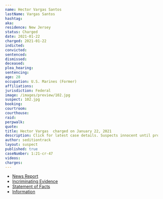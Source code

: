 ```yaml
---
name: Hector Vargas Santos
lastName: Vargas Santos
hashtag:
aka:
residence: New Jersey
status: Charged
date: 2021-01-22
charged: 2021-01-22
indicted:
convicted: 
sentenced: 
dismissed: 
deceased:
plea_hearing:
sentencing:
age: 28
occupation: U.S. Marines (Former)
affiliations:
jurisdiction: Federal
image: /images/preview/102.jpg
suspect: 102.jpg
booking:
courtroom:
courthouse:
raid:
perpwalk:
quote:
title: Hector Vargas  charged on January 22, 2021
description: Click for latest case details. Suspects innocent until proven guilty.
author: seditiontrack
layout: suspect
published: true
caseNumber: 1:21-cr-47
videos:
charges:
---
```

- [News Report](https://www.msn.com/en-us/news/politics/fbi-new-jersey-man-took-video-selfie-inside-capitol-detailed-his-location-during-siege/ar-BB1d746o)
- [Incriminating Evidence](https://jcitytimes.com/hector-vargas-from-unsung-hero-to-insurrectionist/)
- [Statement of Facts](https://www.justice.gov/usao-dc/case-multi-defendant/file/1371546/download)
- [Information](https://www.justice.gov/usao-dc/case-multi-defendant/file/1377976/download)
